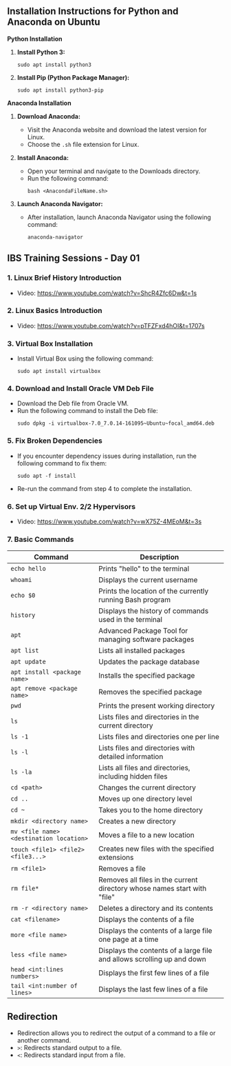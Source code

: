 ## Installation Instructions for Python and Anaconda on Ubuntu

**Python Installation**

1. **Install Python 3:**
   ```
   sudo apt install python3
   ```
2. **Install Pip (Python Package Manager):**
   ```
   sudo apt install python3-pip
   ```

**Anaconda Installation**

1. **Download Anaconda:**
   - Visit the Anaconda website and download the latest version for Linux.
   - Choose the `.sh` file extension for Linux.

2. **Install Anaconda:**
   - Open your terminal and navigate to the Downloads directory.
   - Run the following command:
     ```
     bash <AnacondaFileName.sh>
     ```
3. **Launch Anaconda Navigator:**
   - After installation, launch Anaconda Navigator using the following command:
     ```
     anaconda-navigator
     ```

## IBS Training Sessions - Day 01

### 1. Linux Brief History Introduction
- Video: https://www.youtube.com/watch?v=ShcR4Zfc6Dw&t=1s

### 2. Linux Basics Introduction
- Video: https://www.youtube.com/watch?v=pTFZFxd4hOI&t=1707s

### 3. Virtual Box Installation
- Install Virtual Box using the following command:
  ```
  sudo apt install virtualbox
  ```

### 4. Download and Install Oracle VM Deb File
- Download the Deb file from Oracle VM.
- Run the following command to install the Deb file:
  ```
  sudo dpkg -i virtualbox-7.0_7.0.14-161095~Ubuntu~focal_amd64.deb
  ```

### 5. Fix Broken Dependencies
- If you encounter dependency issues during installation, run the following command to fix them:
  ```
  sudo apt -f install
  ```
- Re-run the command from step 4 to complete the installation.

### 6. Set up Virtual Env. 2/2 Hypervisors
- Video: https://www.youtube.com/watch?v=wX75Z-4MEoM&t=3s

### 7. Basic Commands

| Command | Description |
|---|---|
| `echo hello` | Prints "hello" to the terminal |
| `whoami` | Displays the current username |
| `echo $0` | Prints the location of the currently running Bash program |
| `history` | Displays the history of commands used in the terminal |
| `apt` | Advanced Package Tool for managing software packages |
| `apt list` | Lists all installed packages |
| `apt update` | Updates the package database |
| `apt install <package name>` | Installs the specified package |
| `apt remove <package name>` | Removes the specified package |
| `pwd` | Prints the present working directory |
| `ls` | Lists files and directories in the current directory |
| `ls -1` | Lists files and directories one per line |
| `ls -l` | Lists files and directories with detailed information |
| `ls -la` | Lists all files and directories, including hidden files |
| `cd <path>` | Changes the current directory |
| `cd ..` | Moves up one directory level |
| `cd ~` | Takes you to the home directory |
| `mkdir <directory name>` | Creates a new directory |
| `mv <file name> <destination location>` | Moves a file to a new location |
| `touch <file1> <file2> <file3...>` | Creates new files with the specified extensions |
| `rm <file1>` | Removes a file |
| `rm file*` | Removes all files in the current directory whose names start with "file" |
| `rm -r <directory name>` | Deletes a directory and its contents |
| `cat <filename>` | Displays the contents of a file |
| `more <file name>` | Displays the contents of a large file one page at a time |
| `less <file name>` | Displays the contents of a large file and allows scrolling up and down |
| `head <int:lines numbers>` | Displays the first few lines of a file |
| `tail <int:number of lines>` | Displays the last few lines of a file |

## Redirection

- Redirection allows you to redirect the output of a command to a file or another command.
- `>`: Redirects standard output to a file.
- `<`: Redirects standard input from a file.